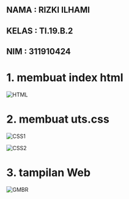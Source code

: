 ## NAMA     : RIZKI ILHAMI
## KELAS    : TI.19.B.2
## NIM      : 311910424

# 1. membuat index html

![HTML](https://user-images.githubusercontent.com/81584642/116944640-14e18180-aca0-11eb-973a-e95e946da43a.JPG)

# 2. membuat uts.css

![CSS1](https://user-images.githubusercontent.com/81584642/116944659-1dd25300-aca0-11eb-898b-38d8782ecd46.JPG)

![CSS2](https://user-images.githubusercontent.com/81584642/116944666-1f9c1680-aca0-11eb-9371-5653046af773.JPG)

# 3. tampilan Web

![GMBR](https://user-images.githubusercontent.com/81584642/116944670-20cd4380-aca0-11eb-8d25-cb7198d65422.JPG)